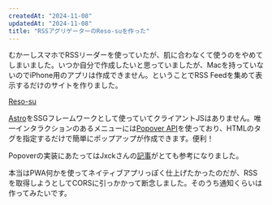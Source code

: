 ```yaml
---
createdAt: "2024-11-08"
updatedAt: "2024-11-08"
title: "RSSアグリゲーターのReso-suを作った"
---
```


むかーしスマホでRSSリーダーを使っていたが、肌に合わなくて使うのをやめてしまいました。いつか自分で作成したいと思っていましたが、Macを持っていないのでiPhone用のアプリは作成できません。ということでRSS Feedを集めて表示するだけのサイトを作りました。

[Reso-su](https://tenjo-t.github.io/reso-su/)

[Astro](https://astro.build/)をSSGフレームワークとして使っていてクライアントJSはありません。唯一インタラクションのあるメニューには[Popover API](https://developer.mozilla.org/ja/docs/Web/API/Popover_API)を使っており、HTMLのタグを指定するだけで簡単にポップアップが作成できます。便利！

Popoverの実装にあたってはJxckさんの[記事](https://blog.jxck.io/entries/2024-09-25/show-modal-dialog.html)がとても参考になりました。

本当はPWA何かを使ってネイティブアプリっぽく仕上げたかったのだが、RSSを取得しようとしてCORSに引っかかって断念しました。そのうち通知くらいは作ってみたいです。
